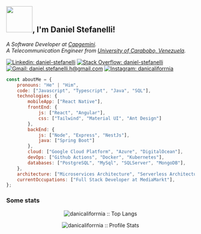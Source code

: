 <h2><img src="https://media.giphy.com/media/iDOOSqoC0k3VeT9rd5/giphy.gif" width="70">, I'm Daniel Stefanelli!</h2>
<p>
  <em>A Software Developer at <a href="https://www.capgemini.com/es-es/service/capgemini-engineering/">Capgemini</a>.
  </br>
  A Telecommunication Engineer from <a href="http://www.uc.edu.ve/">University of Carabobo, Venezuela</a>.
</em>
</p>

[![Linkedin: daniel-stefanelli](https://img.shields.io/badge/LinkedIn-0077B5?style=for-the-badge&logo=daniel-stefanelli&logoColor=white)](https://www.linkedin.com/in/daniel-stefanelli/)
[![Stack Overflow: daniel-stefanelli](https://img.shields.io/badge/-Stackoverflow-FE7A16?style=for-the-badge&logo=stack-overflow&logoColor=white)](https://stackoverflow.com/users/12800059/daniel-stefanelli)
[![Gmail: daniel.stefanelli.h@gmail.com](https://img.shields.io/badge/Gmail-D14836?style=for-the-badge&logo=gmail&logoColor=white)](mailto:daniel.stefanelli.h@gmail.com)
[![Instagram: danicaliforrnia](https://img.shields.io/badge/Instagram-E4405F?style=for-the-badge&logo=instagram&logoColor=white)](https://www.instagram.com/danicaliforrnia/)


```javascript
const aboutMe = {
    pronouns: "He" | "Him",
    code: ["Javascript", "Typescript", "Java", "SQL"],
    technologies: {
        mobileApp: ["React Native"],
        frontEnd: {
            js: ["React", "Angular"],
            css: ["Tailwind", "Material UI", "Ant Design"]
        },
        backEnd: {
            js: ["Node", "Express", "NestJs"],
            java: ["Spring Boot"]
        },
        cloud: ["Google Cloud Platform", "Azure", "DigitalOcean"],
        devOps: ["Github Actions", "Docker", "Kubernetes"],
        databases: ["PostgreSQL", "MySql", "SQLServer", "MongoDB"],
    },
    architecture: ["Microservices Architecture", "Serverless Architecture", "Progressive web applications", "Single page applications"],
    currentOccupations: ["Full Stack Developer at MediaMarkt"],
};
```

### Some stats

<p align="center"><img src="https://github-readme-stats.vercel.app/api/top-langs/?username=danicaliforrnia&langs_count=10&theme=tokyonight&layout=compact" alt="danicaliforrnia :: Top Langs" /></p>

<p align="center"><img src="https://github-readme-stats.vercel.app/api?username=danicaliforrnia&show_icons=true&theme=tokyonight" alt="danicaliforrnia :: Profile Stats" /></p>
